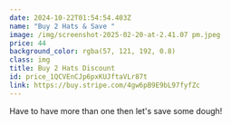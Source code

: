 ```yaml
---
date: 2024-10-22T01:54:54.403Z
name: "Buy 2 Hats & Save "
image: /img/screenshot-2025-02-20-at-2.41.07 pm.jpeg
price: 44
background_color: rgba(57, 121, 192, 0.8)
class: img
title: Buy 2 Hats Discount
id: price_1QCVEnCJp6pxKUJftaVLr87t
link: https://buy.stripe.com/4gw6pB9E9bL97fyfZc
---
```

Have to have more than one then let's save some dough!
